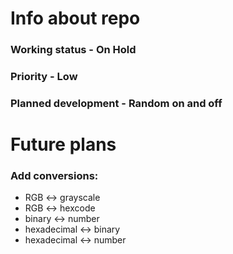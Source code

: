 # Info about repo
### Working status - On Hold
### Priority - Low
### Planned development - Random on and off
# Future plans
### Add conversions: 
- RGB <-> grayscale
- RGB <-> hexcode
- binary <-> number
- hexadecimal <-> binary
- hexadecimal <-> number
